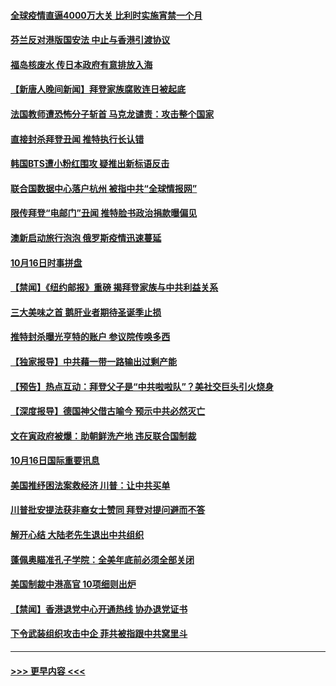#### [全球疫情直逼4000万大关 比利时实施宵禁一个月](../pages/prog202/a102965117.md?t=10172202) 
#### [芬兰反对港版国安法 中止与香港引渡协议](../pages/prog202/a102965157.md?t=10172202) 
#### [福岛核废水 传日本政府有意排放入海](../pages/prog202/a102965164.md?t=10172202) 
#### [【新唐人晚间新闻】拜登家族腐败连日被起底](../pages/prog202/a102965158.md?t=10172202) 
#### [法国教师遭恐怖分子斩首 马克龙谴责：攻击整个国家](../pages/prog202/a102965059.md?t=10172202) 
#### [直接封杀拜登丑闻 推特执行长认错](../pages/prog202/a102965049.md?t=10172202) 
#### [韩国BTS遭小粉红围攻 疑推出新标语反击](../pages/prog202/a102964922.md?t=10172202) 
#### [联合国数据中心落户杭州 被指中共“全球情报网”](../pages/prog202/a102964851.md?t=10172202) 
#### [限传拜登“电邮门”丑闻 推特脸书政治捐款曝偏见](../pages/prog202/a102964838.md?t=10172202) 
#### [澳新启动旅行泡泡 俄罗斯疫情迅速蔓延](../pages/prog202/a102964751.md?t=10172202) 
#### [10月16日时事拼盘](../pages/prog202/a102964894.md?t=10172202) 
#### [【禁闻】《纽约邮报》重磅 揭拜登家族与中共利益关系](../pages/prog202/a102964881.md?t=10172202) 
#### [三大美味之首 鹅肝业者期待圣诞季止损](../pages/prog202/a102964877.md?t=10172202) 
#### [推特封杀曝光亨特的账户 参议院传唤多西](../pages/prog202/a102964753.md?t=10172202) 
#### [【独家报导】中共藉一带一路输出过剩产能](../pages/prog202/a102964742.md?t=10172202) 
#### [【预告】热点互动：拜登父子是“中共啦啦队”？美社交巨头引火烧身](../pages/prog202/a102964713.md?t=10172202) 
#### [【深度报导】德国神父借古喻今 预示中共必然灭亡](../pages/prog202/a102964709.md?t=10172202) 
#### [文在寅政府被爆：助朝鲜洗产地 违反联合国制裁](../pages/prog202/a102964555.md?t=10172202) 
#### [10月16日国际重要讯息](../pages/prog202/a102964505.md?t=10172202) 
#### [美国推纾困法案救经济 川普：让中共买单](../pages/prog202/a102964509.md?t=10172202) 
#### [川普批安提法获非裔女士赞同 拜登对提问避而不答](../pages/prog202/a102964419.md?t=10172202) 
#### [解开心结 大陆老先生退出中共组织](../pages/prog202/a102964417.md?t=10172202) 
#### [蓬佩奥瞄准孔子学院：全美年底前必须全部关闭](../pages/prog202/a102964366.md?t=10172202) 
#### [美国制裁中港高官 10项细则出炉](../pages/prog202/a102964268.md?t=10172202) 
#### [【禁闻】香港退党中心开通热线 协办退党证书](../pages/prog202/a102964101.md?t=10172202) 
#### [下令武装组织攻击中企 菲共被指跟中共窝里斗](../pages/prog202/a102964185.md?t=10172202) 

----
#### [ >>> 更早内容 <<< ](../indexes/prog202-earlier.md)
